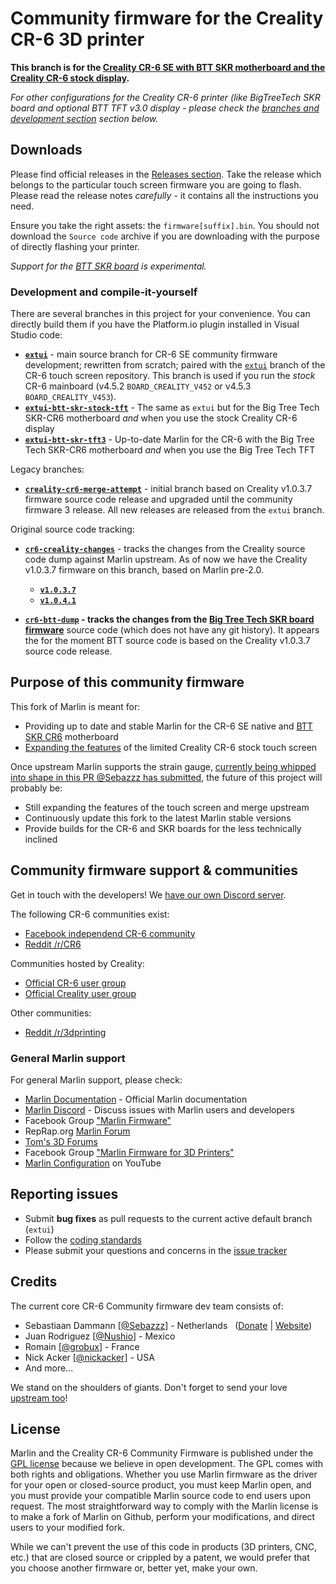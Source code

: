 # Community firmware for the Creality CR-6 3D printer

**This branch is for the [Creality CR-6 SE with BTT SKR motherboard and the Creality CR-6 stock display](https://damsteen.nl/blog/2020/11/25/how-to-btt-skr-cr6-installation).**

_For other configurations for the Creality CR-6 printer (like BigTreeTech SKR board and optional BTT TFT v3.0 display - please check the [branches and development section](#development-and-compile-it-yourself) section below._

## Downloads

Please find official releases in the [Releases section](https://github.com/CR6Community/Marlin/releases). Take the release which belongs to the particular touch screen firmware you are going to flash. Please read the release notes *carefully* - it contains all the instructions you need.

Ensure you take the right assets: the `firmware[suffix].bin`. You should not download the `Source code` archive if you are downloading with the purpose of directly flashing your printer.

*Support for the [BTT SKR board](https://damsteen.nl/blog/2020/11/25/how-to-btt-skr-cr6-installation) is experimental.*

### Development and compile-it-yourself

There are several branches in this project for your convenience. You can directly build them if you have the Platform.io plugin installed in Visual Studio code:

- **[`extui`](https://github.com/CR6Community/Marlin/tree/extui)** - main source branch for CR-6 SE community firmware development; rewritten from scratch; paired with the [`extui`](https://github.com/CR6Community/CR-6-Touchscreen/tree/extui) branch of the CR-6 touch screen repository. This branch is used if you run the *stock* CR-6 mainboard (v4.5.2 `BOARD_CREALITY_V452` or v4.5.3 `BOARD_CREALITY_V453`).
- **[`extui-btt-skr-stock-tft`](https://github.com/CR6Community/Marlin/tree/extui-btt-skr-stock-tft)** - The same as `extui` but for the Big Tree Tech SKR-CR6 motherboard _and_ when you use the stock Creality CR-6 display
- **[`extui-btt-skr-tft3`](https://github.com/CR6Community/Marlin/tree/extui-btt-skr-tft3)** - Up-to-date Marlin for the CR-6 with the Big Tree Tech SKR-CR6 motherboard _and_ when you use the Big Tree Tech TFT

Legacy branches:

- **[`creality-cr6-merge-attempt`](https://github.com/CR6Community/Marlin/tree/creality-cr6-merge-attempt)** - initial branch based on Creality v1.0.3.7 firmware source code release and upgraded until the community firmware 3 release. All new releases are released from the `extui` branch.

Original source code tracking:

- **[`cr6-creality-changes`](https://github.com/CR6Community/Marlin/tree/cr6-creality-changes)** - tracks the changes from the Creality source code dump against Marlin upstream. As of now we have the Creality v1.0.3.7 firmware on this branch, based on Marlin pre-2.0.

    - **[`v1.0.3.7`](https://github.com/CR6Community/Marlin/tree/official-fw/v1.0.3.7)**
    - **[`v1.0.4.1`](https://github.com/CR6Community/Marlin/tree/official-fw/v1.0.4.1)**

- **[`cr6-btt-dump`](https://github.com/CR6Community/Marlin/tree/cr6-btt-dump) - tracks the changes from the [Big Tree Tech SKR board firmware](https://github.com/bigtreetech/BIGTREETECH-SKR-CR6/tree/master/firmware/BTT-SKR-CR6)** source code (which does not have any git history). It appears the for the moment BTT source code is based on the Creality v1.0.3.7 source code release.

## Purpose of this community firmware

This fork of Marlin is meant for:

- Providing up to date and stable Marlin for the CR-6 SE native and [BTT SKR CR6](https://damsteen.nl/blog/2020/11/25/how-to-btt-skr-cr6-installation) motherboard
- [Expanding the features](https://github.com/CR6Community/CR-6-touchscreen) of the limited Creality CR-6 stock touch screen

Once upstream Marlin supports the strain gauge, [currently being whipped into shape in this PR @Sebazzz has submitted](https://github.com/MarlinFirmware/Marlin/pull/19958), the future of this project will probably be:

- Still expanding the features of the touch screen and merge upstream
- Continuously update this fork to the latest Marlin stable versions
- Provide builds for the CR-6 and SKR boards for the less technically inclined

## Community firmware support & communities

Get in touch with the developers! We [have our own Discord server](https://discord.gg/RKrxYy3Q9N).

The following CR-6 communities exist:

- [Facebook independend CR-6 community](https://www.facebook.com/groups/cr6community)
- [Reddit /r/CR6](https://www.reddit.com/r/CR6/)

Communities hosted by Creality:

- [Official CR-6 user group](https://www.facebook.com/groups/CR6SECR6MAX)
- [Official Creality user group](https://www.facebook.com/groups/creality3dofficial)

Other communities:

- [Reddit /r/3dprinting](https://www.reddit.com/r/3dprinting/)

### General Marlin support

For general Marlin support, please check:

- [Marlin Documentation](http://marlinfw.org) - Official Marlin documentation
- [Marlin Discord](https://discord.gg/n5NJ59y) - Discuss issues with Marlin users and developers
- Facebook Group ["Marlin Firmware"](https://www.facebook.com/groups/1049718498464482/)
- RepRap.org [Marlin Forum](http://forums.reprap.org/list.php?415)
- [Tom's 3D Forums](https://forum.toms3d.org/)
- Facebook Group ["Marlin Firmware for 3D Printers"](https://www.facebook.com/groups/3Dtechtalk/)
- [Marlin Configuration](https://www.youtube.com/results?search_query=marlin+configuration) on YouTube


## Reporting issues

- Submit **bug fixes** as pull requests to the current active default branch (`extui`)
- Follow the [coding standards](https://marlinfw.org/docs/development/coding_standards.html)
- Please submit your questions and concerns in the [issue tracker](https://github.com/MarlinFirmware/Marlin/issues)

## Credits

The current core CR-6 Community firmware dev team consists of:

 - Sebastiaan Dammann [[@Sebazzz](https://github.com/Sebazzz)] - Netherlands &nbsp; ([Donate](https://www.paypal.com/cgi-bin/webscr?cmd=_donations&business=B7XURY2X39GS6&item_name=CR-6+development&currency_code=EUR) | [Website](https://damsteen.nl))
 - Juan Rodriguez [[@Nushio](https://github.com/Nushio)] - Mexico
 - Romain [[@grobux](https://github.com/grobux)] - France
 - Nick Acker [[@nickacker](https://github.com/nickacker)] - USA
 - And more...

We stand on the shoulders of giants. Don't forget to send your love [upstream too](https://github.com/MarlinFirmware/Marlin)!

## License

Marlin and the Creality CR-6 Community Firmware is published under the [GPL license](/LICENSE) because we believe in open development. The GPL comes with both rights and obligations. Whether you use Marlin firmware as the driver for your open or closed-source product, you must keep Marlin open, and you must provide your compatible Marlin source code to end users upon request. The most straightforward way to comply with the Marlin license is to make a fork of Marlin on Github, perform your modifications, and direct users to your modified fork.

While we can't prevent the use of this code in products (3D printers, CNC, etc.) that are closed source or crippled by a patent, we would prefer that you choose another firmware or, better yet, make your own.
